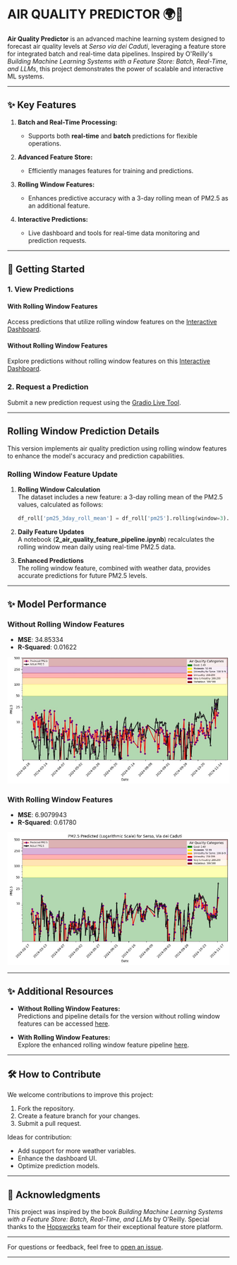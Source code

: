 # AIR QUALITY PREDICTOR 🌍💨  

**Air Quality Predictor** is an advanced machine learning system designed to forecast air quality levels at *Serso via dei Caduti*, leveraging a feature store for integrated batch and real-time data pipelines. Inspired by O'Reilly's *Building Machine Learning Systems with a Feature Store: Batch, Real-Time, and LLMs*, this project demonstrates the power of scalable and interactive ML systems.

---

## ✨ Key Features  

1. **Batch and Real-Time Processing:**  
   - Supports both **real-time** and **batch** predictions for flexible operations.  

2. **Advanced Feature Store:**  
   - Efficiently manages features for training and predictions.
     
3. **Rolling Window Features:**  
   - Enhances predictive accuracy with a 3-day rolling mean of PM2.5 as an additional feature.  

4. **Interactive Predictions:**  
   - Live dashboard and tools for real-time data monitoring and prediction requests.  

---

## 🚀 Getting Started  

### 1. View Predictions  

#### With Rolling Window Features  
Access predictions that utilize rolling window features on the [Interactive Dashboard](https://jacopodallafior.github.io/Air_Quality_Rolling_Window/air-quality/).  

#### Without Rolling Window Features  
Explore predictions without rolling window features on this [Interactive Dashboard](https://jacopodallafior.github.io/Air_quality/air-quality/).  

### 2. Request a Prediction  
Submit a new prediction request using the [Gradio Live Tool](https://e8055f13e89e464989.gradio.live/).  

---

## Rolling Window Prediction Details  

This version implements air quality prediction using rolling window features to enhance the model's accuracy and prediction capabilities.  

### Rolling Window Feature Update  

1. **Rolling Window Calculation**  
   The dataset includes a new feature: a 3-day rolling mean of the PM2.5 values, calculated as follows:  
   ```python
   df_roll['pm25_3day_roll_mean'] = df_roll['pm25'].rolling(window=3).mean()
   ```

2. **Daily Feature Updates**  
   A notebook (**2_air_quality_feature_pipeline.ipynb**) recalculates the rolling window mean daily using real-time PM2.5 data.  

3. **Enhanced Predictions**  
   The rolling window feature, combined with weather data, provides accurate predictions for future PM2.5 levels.  

---

## ✨ Model Performance  

### Without Rolling Window Features  

- **MSE**: 34.85334  
- **R-Squared**: 0.01622  

![Prediction Results](Standard_Results.jpg)  

### With Rolling Window Features  

- **MSE**: 6.9079943  
- **R-Squared**: 0.61780  

![Prediction Results](RollingWindow_Results.jpg)  

---

## ✨ Additional Resources  

- **Without Rolling Window Features:**  
   Predictions and pipeline details for the version without rolling window features can be accessed [here](https://jacopodallafior.github.io/Air_quality/air-quality/).  

- **With Rolling Window Features:**  
   Explore the enhanced rolling window feature pipeline [here](https://jacopodallafior.github.io/Air_Quality_Rolling_Window/air-quality/).  

---

## 🛠 How to Contribute  

We welcome contributions to improve this project:  
1. Fork the repository.  
2. Create a feature branch for your changes.  
3. Submit a pull request.  

Ideas for contribution:  
- Add support for more weather variables.  
- Enhance the dashboard UI.  
- Optimize prediction models.  

---

## 🤝 Acknowledgments  

This project was inspired by the book *Building Machine Learning Systems with a Feature Store: Batch, Real-Time, and LLMs* by O'Reilly. Special thanks to the [Hopsworks](https://www.hopsworks.ai/) team for their exceptional feature store platform.  

---

For questions or feedback, feel free to [open an issue](https://github.com/Grandediw/air-quality-prediction/issues).  

--- 

